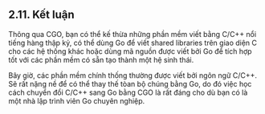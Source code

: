 ## 2.11. Kết luận

Thông qua CGO, bạn có thể kế thừa những phần mềm viết bằng C/C++ nổi tiếng hàng thập kỷ, có thể dùng Go để viết shared libraries trên giao diện C cho các hệ thống khác hoặc dùng mã nguồn được viết bởi Go để tích hợp tốt với các phần mềm có sẵn tạo thành một hệ sinh thái.

Bây giờ, các phần mềm chính thống thường được viết bởi ngôn ngữ C/C++. Sẽ rất nặng nề để có thể thay thế tòan bộ chúng bằng Go, do đó việc học cách chuyển đổi C/C++ sang Go bằng CGO là rất đáng cho dù bạn có là một nhà lập trình viên Go chuyên nghiệp.